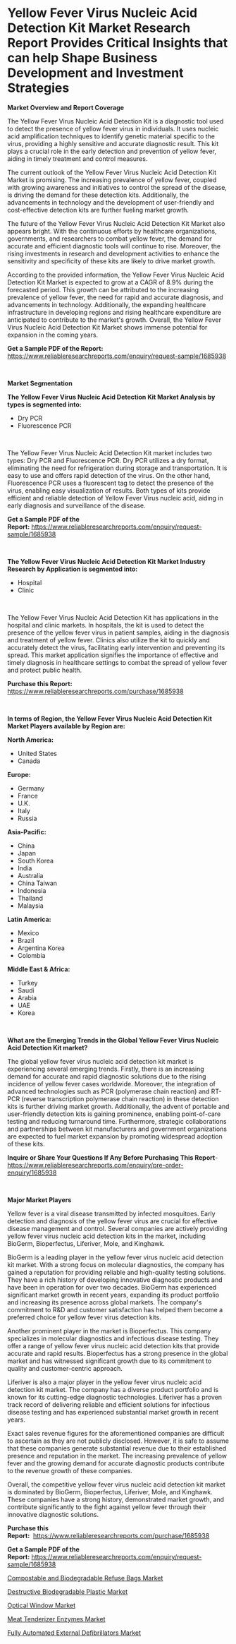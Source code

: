 <p><h1>Yellow Fever Virus Nucleic Acid Detection Kit Market Research Report Provides Critical Insights that can help Shape Business Development and Investment Strategies</h1></p><p><strong>Market Overview and Report Coverage</strong></p>
<p><p>The Yellow Fever Virus Nucleic Acid Detection Kit is a diagnostic tool used to detect the presence of yellow fever virus in individuals. It uses nucleic acid amplification techniques to identify genetic material specific to the virus, providing a highly sensitive and accurate diagnostic result. This kit plays a crucial role in the early detection and prevention of yellow fever, aiding in timely treatment and control measures.</p><p>The current outlook of the Yellow Fever Virus Nucleic Acid Detection Kit Market is promising. The increasing prevalence of yellow fever, coupled with growing awareness and initiatives to control the spread of the disease, is driving the demand for these detection kits. Additionally, the advancements in technology and the development of user-friendly and cost-effective detection kits are further fueling market growth.</p><p>The future of the Yellow Fever Virus Nucleic Acid Detection Kit Market also appears bright. With the continuous efforts by healthcare organizations, governments, and researchers to combat yellow fever, the demand for accurate and efficient diagnostic tools will continue to rise. Moreover, the rising investments in research and development activities to enhance the sensitivity and specificity of these kits are likely to drive market growth.</p><p>According to the provided information, the Yellow Fever Virus Nucleic Acid Detection Kit Market is expected to grow at a CAGR of 8.9% during the forecasted period. This growth can be attributed to the increasing prevalence of yellow fever, the need for rapid and accurate diagnosis, and advancements in technology. Additionally, the expanding healthcare infrastructure in developing regions and rising healthcare expenditure are anticipated to contribute to the market's growth. Overall, the Yellow Fever Virus Nucleic Acid Detection Kit Market shows immense potential for expansion in the coming years.</p></p>
<p><strong>Get a Sample PDF of the Report:</strong> <a href="https://www.reliableresearchreports.com/enquiry/request-sample/1685938">https://www.reliableresearchreports.com/enquiry/request-sample/1685938</a></p>
<p>&nbsp;</p>
<p><strong>Market Segmentation</strong></p>
<p><strong>The Yellow Fever Virus Nucleic Acid Detection Kit Market Analysis by types is segmented into:</strong></p>
<p><ul><li>Dry PCR</li><li>Fluorescence PCR</li></ul></p>
<p>&nbsp;</p>
<p><p>The Yellow Fever Virus Nucleic Acid Detection Kit market includes two types: Dry PCR and Fluorescence PCR. Dry PCR utilizes a dry format, eliminating the need for refrigeration during storage and transportation. It is easy to use and offers rapid detection of the virus. On the other hand, Fluorescence PCR uses a fluorescent tag to detect the presence of the virus, enabling easy visualization of results. Both types of kits provide efficient and reliable detection of Yellow Fever Virus nucleic acid, aiding in early diagnosis and surveillance of the disease.</p></p>
<p><strong>Get a Sample PDF of the Report:</strong>&nbsp;<a href="https://www.reliableresearchreports.com/enquiry/request-sample/1685938">https://www.reliableresearchreports.com/enquiry/request-sample/1685938</a></p>
<p>&nbsp;</p>
<p><strong>The Yellow Fever Virus Nucleic Acid Detection Kit Market Industry Research by Application is segmented into:</strong></p>
<p><ul><li>Hospital</li><li>Clinic</li></ul></p>
<p>&nbsp;</p>
<p><p>The Yellow Fever Virus Nucleic Acid Detection Kit has applications in the hospital and clinic markets. In hospitals, the kit is used to detect the presence of the yellow fever virus in patient samples, aiding in the diagnosis and treatment of yellow fever. Clinics also utilize the kit to quickly and accurately detect the virus, facilitating early intervention and preventing its spread. This market application signifies the importance of effective and timely diagnosis in healthcare settings to combat the spread of yellow fever and protect public health.</p></p>
<p><strong>Purchase this Report:</strong>&nbsp; <a href="https://www.reliableresearchreports.com/purchase/1685938">https://www.reliableresearchreports.com/purchase/1685938</a></p>
<p>&nbsp;</p>
<p><strong>In terms of Region, the Yellow Fever Virus Nucleic Acid Detection Kit Market Players available by Region are:</strong></p>
<p>
    <p> <strong> North America: </strong>
        <ul>
            <li>United States</li>
            <li>Canada</li>
        </ul>
        </p> 
    <p> <strong> Europe: </strong>
        <ul>
            <li>Germany</li>
            <li>France</li>
            <li>U.K.</li>
            <li>Italy</li>
            <li>Russia</li>
        </ul>
        </p> 
    <p> <strong> Asia-Pacific: </strong>
        <ul>
            <li>China</li>
            <li>Japan</li>
            <li>South Korea</li>
            <li>India</li>
            <li>Australia</li>
            <li>China Taiwan</li>
            <li>Indonesia</li>
            <li>Thailand</li>
            <li>Malaysia</li>
        </ul>
        </p> 
    <p> <strong> Latin America: </strong>
        <ul>
            <li>Mexico</li>
            <li>Brazil</li>
            <li>Argentina Korea</li>
            <li>Colombia</li>
        </ul>
        </p> 
    <p> <strong> Middle East & Africa: </strong>
        <ul>
            <li>Turkey</li>
            <li>Saudi</li>
            <li>Arabia</li>
            <li>UAE</li>
            <li>Korea</li>
        </ul>
    </p>
    </p>
<p>&nbsp;</p>
<p><strong>What are the Emerging Trends in the Global Yellow Fever Virus Nucleic Acid Detection Kit market?</strong></p>
<p><p>The global yellow fever virus nucleic acid detection kit market is experiencing several emerging trends. Firstly, there is an increasing demand for accurate and rapid diagnostic solutions due to the rising incidence of yellow fever cases worldwide. Moreover, the integration of advanced technologies such as PCR (polymerase chain reaction) and RT-PCR (reverse transcription polymerase chain reaction) in these detection kits is further driving market growth. Additionally, the advent of portable and user-friendly detection kits is gaining prominence, enabling point-of-care testing and reducing turnaround time. Furthermore, strategic collaborations and partnerships between kit manufacturers and government organizations are expected to fuel market expansion by promoting widespread adoption of these kits.</p></p>
<p><strong>Inquire or Share Your Questions If Any Before Purchasing This Report</strong>- <a href="https://www.reliableresearchreports.com/enquiry/pre-order-enquiry/1685938">https://www.reliableresearchreports.com/enquiry/pre-order-enquiry/1685938</a></p>
<p>&nbsp;</p>
<p><strong>Major Market Players</strong></p>
<p><p>Yellow fever is a viral disease transmitted by infected mosquitoes. Early detection and diagnosis of the yellow fever virus are crucial for effective disease management and control. Several companies are actively providing yellow fever virus nucleic acid detection kits in the market, including BioGerm, Bioperfectus, Liferiver, Mole, and Kinghawk.</p><p>BioGerm is a leading player in the yellow fever virus nucleic acid detection kit market. With a strong focus on molecular diagnostics, the company has gained a reputation for providing reliable and high-quality testing solutions. They have a rich history of developing innovative diagnostic products and have been in operation for over two decades. BioGerm has experienced significant market growth in recent years, expanding its product portfolio and increasing its presence across global markets. The company's commitment to R&D and customer satisfaction has helped them become a preferred choice for yellow fever virus detection kits.</p><p>Another prominent player in the market is Bioperfectus. This company specializes in molecular diagnostics and infectious disease testing. They offer a range of yellow fever virus nucleic acid detection kits that provide accurate and rapid results. Bioperfectus has a strong presence in the global market and has witnessed significant growth due to its commitment to quality and customer-centric approach.</p><p>Liferiver is also a major player in the yellow fever virus nucleic acid detection kit market. The company has a diverse product portfolio and is known for its cutting-edge diagnostic technologies. Liferiver has a proven track record of delivering reliable and efficient solutions for infectious disease testing and has experienced substantial market growth in recent years.</p><p>Exact sales revenue figures for the aforementioned companies are difficult to ascertain as they are not publicly disclosed. However, it is safe to assume that these companies generate substantial revenue due to their established presence and reputation in the market. The increasing prevalence of yellow fever and the growing demand for accurate diagnostic products contribute to the revenue growth of these companies.</p><p>Overall, the competitive yellow fever virus nucleic acid detection kit market is dominated by BioGerm, Bioperfectus, Liferiver, Mole, and Kinghawk. These companies have a strong history, demonstrated market growth, and contribute significantly to the fight against yellow fever through their innovative diagnostic solutions.</p></p>
<p><strong>Purchase this Report:</strong>&nbsp;&nbsp;<a href="https://www.reliableresearchreports.com/purchase/1685938">https://www.reliableresearchreports.com/purchase/1685938</a></p>
<p></p>
<p><strong>Get a Sample PDF of the Report:</strong>&nbsp;<a href="https://www.reliableresearchreports.com/enquiry/request-sample/1685938">https://www.reliableresearchreports.com/enquiry/request-sample/1685938</a></p>
<p><p><a href="https://github.com/abbypearson7765/Market-Research-Report-List-1/blob/main/compostable-and-biodegradable-refuse-bags-market.md">Compostable and Biodegradable Refuse Bags Market</a></p><p><a href="https://github.com/grishafomin4852/Market-Research-Report-List-1/blob/main/destructive-biodegradable-plastic-market.md">Destructive Biodegradable Plastic Market</a></p><p><a href="https://medium.com/@nelsonhauck/optical-window-market-size-growth-forecast-2023-2030-962c623bf329">Optical Window Market</a></p><p><a href="https://medium.com/@lacyquitzon/meat-tenderizer-enzymes-market-size-growth-forecast-2023-2030-bb051380bfed">Meat Tenderizer Enzymes Market</a></p><p><a href="https://www.linkedin.com/pulse/fully-automated-external-defibrillators-market-size-2023/">Fully Automated External Defibrillators Market</a></p></p>
